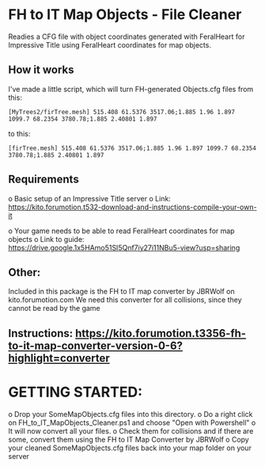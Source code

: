 # FH to IT Map Objects - File Cleaner
Readies a CFG file with object coordinates generated with FeralHeart for Impressive Title using FeralHeart coordinates for map objects.

## How it works
I've made a little script, which will turn FH-generated Objects.cfg files from this:

`[MyTrees2/firTree.mesh]
515.408 61.5376 3517.06;1.885 1.96 1.897
1099.7 68.2354 3780.78;1.885 2.40801 1.897`


 to this:
 
`[firTree.mesh]
515.408 61.5376 3517.06;1.885 1.96 1.897
1099.7 68.2354 3780.78;1.885 2.40801 1.897`

## Requirements
 o	Basic setup of an Impressive Title server
	o	Link: https://kito.forumotion.t532-download-and-instructions-compile-your-own-it
	
 o	Your game needs to be able to read FeralHeart coordinates for map objects
	o	Link to guide: https://drive.google.1x5HAmo51SI5Qnf7iy27i11NBu5-view?usp=sharing
  
  
## Other:
Included in this package is the FH to IT map converter by JBRWolf on kito.forumotion.com
We need this converter for all collisions, since they cannot be read by the game

Instructions: https://kito.forumotion.t3356-fh-to-it-map-converter-version-0-6?highlight=converter
-----------------------------------------------


# GETTING STARTED:
 o	Drop your SomeMapObjects.cfg files into this directory.
 o	Do a right click on FH_to_IT_MapObjects_Cleaner.ps1 and choose "Open with Powershell"
 o	It will now convert all your files. 
 o	Check them for collisions and if there are some, convert them using the FH to IT Map Converter by JBRWolf
 o	Copy your cleaned SomeMapObjects.cfg files back into your map folder on your server
  
